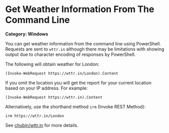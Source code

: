 # Get Weather Information From The Command Line

__Category: Windows__

You can get weather information from the command line using PowerShell. Requests are sent to `wttr.in` although there may be limitations with showing output due to character encoding of responses by PowerShell. 

The following will obtain weather for London:

```command
(Invoke-WebRequest https://wttr.in/London).Content
```

If you omit the location you will get the report for your current location based on your IP address. For example:

```command
(Invoke-WebRequest https://wttr.in).Content
```

Alternatively, use the shorthand method `irm` (Invoke REST Method):

```command
irm https://wttr.in/London
```

See [chubin/wttr.in](https://github.com/chubin/wttr.in) for more details.
